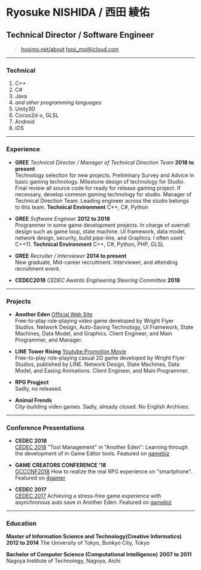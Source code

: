# Ryosuke NISHIDA / 西田 綾佑
## Technical Director / Software Engineer

> [hosimo.net/about](http://hosimo.net/about)
> [hosi_mo@icloud.com](mailto:hosi_mo@icloud.com)


------

### Technical

1. C++
1. C#
1. Java
1. *and other programming languages*
1. Unity3D
1. Cocos2d-x, GLSL
1. Android
1. iOS

------

### Experience

* **GREE** *Technical Director / Manager of Technical Direction Team* __2018 to present__  
	Technology selection for new projects.
	Preliminary Survey and Advice in basic gaming technology.
	Milestone design of technology for Studio.
	Final review all source code for ready for release gaming project.
	If necessary, develop common gaming technology for studio.
	Manager of Technical Direction Team. Leading engineer across the studio belongs to this team.
	**Technical Environment** C++, C#, Python


* **GREE** *Software Engineer* __2012 to 2018__  
	Programmer in some game development projects.
	In charge of overrall design such as game loop, state machine.
	UI framework, data model, network design, security, build pipe-line, and Graphics.
	I often used C++11.
	**Technical Environment** C++, C#, Python, PHP, GLSL
	
* **GREE** *Recruiter / Interviewer* __2014 to present__  
	New graduate, Mid-career recruitment. Interviewer, and attending recruitment event.


* **CEDEC2018** *CEDEC Awards Engineering Steering Committee* __2018__  

------

### Projects

* **Another Eden**
[Official Web Site](https://en.another-eden.jp)  
	Free-to-play role-playing video game developed by Wright Flyer Studios.
	Network Design, Auto-Saving Technology, UI Framework, State Machines, Data Model, and Graphics.
	Client Engineer, and Main Programmer, and Manager.

* **LINE Tower Rising**
[Youtube Promotion Movie](https://www.youtube.com/watch?v=jvwZ4VfGoVM)  
	Free-to-play role-playing casual 2D game developed by Wright Flyer Studios, published by LINE.
	Network Design, State Machines, Data Model, and Easing Animations.
	Client Engineer, and Main Programmer.

* **RPG Progject**  
	Sadly, no released.

* **Animal Frends**  
	City-building video games. Sadly, already closed. No English Archives.


------


### Conference Presentations

* **CEDEC 2018**  
[CEDEC 2018](https://2018.cedec.cesa.or.jp/en.html)
"Tool Management" in "Another Eden": Learning through the development of in Game Editor tools.
Featured on [gamebiz](https://gamebiz.jp/?p=192603)

* **GAME CREATORS CONFERENCE '18**  
[GCCONF2018](http://www.gc-conf.com/event_2018/)
How to realize the real RPG experience on "smartphone".
Featured on [4gamer](http://www.4gamer.net/games/318/G031841/20180402034/)

* **CEDEC 2017**  
[CEDEC 2017](https://cedec.cesa.or.jp/2017/en/index.html)
Achieving a stress-free game experience with asynchronous auto save in Another Eden.
Featured on [gamebiz](https://gamebiz.jp/?p=192603)

------

### Education
**Master of Information Science and Technology(Creative Informatics)** __2012 to 2014__
	The University of Tokyo, Bunkyo City, Tokyo

**Bachelor of Computer Science (Computational Intelligence)** __2007 to 2011__
	Nagoya Institute of Technology, Nagoya, Aichi
